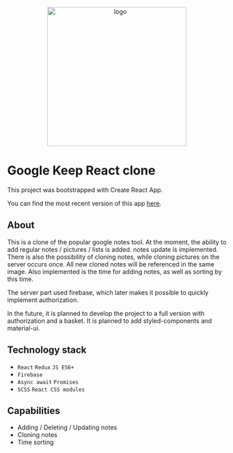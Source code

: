 <p align="center">
    <img src="https://keep-be68c.web.app/static/media/logo.d12c0d77.png" alt="logo" width="320px" height="auto" >
</p>


# Google Keep React clone

This project was bootstrapped with Create React App.

You can find the most recent version of this app [here](https://keep-be68c.web.app/).

## About

This is a clone of the popular google notes tool. At the moment, the ability to add regular notes / pictures / lists is added. notes update is implemented. There is also the possibility of cloning notes, while cloning pictures on the server occurs once. All new cloned notes will be referenced in the same image. Also implemented is the time for adding notes, as well as sorting by this time.

The server part used firebase, which later makes it possible to quickly implement authorization.

In the future, it is planned to develop the project to a full version with authorization and a basket. It is planned to add styled-components and material-ui.


## Technology stack

  * `React` `Redux` `JS ES6+`
  * `Firebase`
  * `Async await` `Promises`
  * `SCSS` `React CSS modules`
  
## Capabilities

  * Adding / Deleting / Updating notes
  * Cloning notes
  * Time sorting
